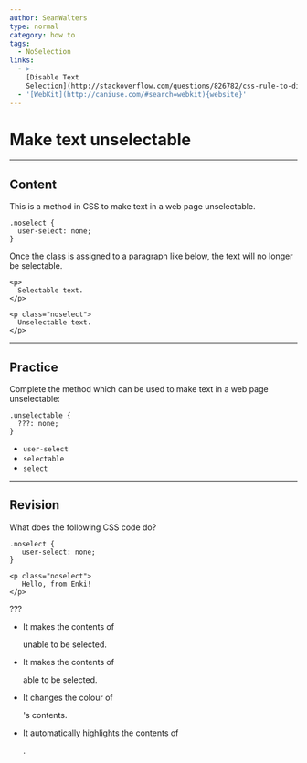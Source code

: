 ```yaml
---
author: SeanWalters
type: normal
category: how to
tags:
  - NoSelection
links:
  - >-
    [Disable Text
    Selection](http://stackoverflow.com/questions/826782/css-rule-to-disable-text-selection-highlighting){discussion}
  - '[WebKit](http://caniuse.com/#search=webkit){website}'
---
```


# Make text unselectable


---

## Content

This is a method in CSS to make text in a web page unselectable.

```plain-text
.noselect {
  user-select: none;
}
```

Once the class is assigned to a paragraph like below, the text will no longer be selectable.

```plain-text
<p>
  Selectable text.
</p>
```

```plain-text
<p class="noselect">
  Unselectable text.
</p>
```


---

## Practice

Complete the method which can be used to make text in a web page unselectable:

```plain-text
.unselectable {
  ???: none;
}
```

- `user-select`
- `selectable`
- `select`


---

## Revision

What does the following CSS code do?

```plain-text
.noselect {
   user-select: none;
}

<p class="noselect">
   Hello, from Enki!
</p>
```

???

- It makes the contents of <p> unable to be selected.
- It makes the contents of <p> able to be selected.
- It changes the colour of <p>'s contents.
- It automatically highlights the contents of <p>.
 
